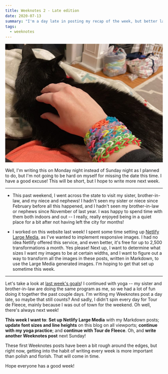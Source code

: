 ```yaml
---
title: Weeknotes 2 - Late edition
date: 2020-07-13
summary: "I'm a day late in posting my recap of the week, but better late than never!"
tags:
  - weeknotes
---
```


![A cat in a chair being pet by a woman with colorful bracelets on her arm.](../../images/cats-and-bracelets.jpg 'Cats and bracelets: two of my favorite things.')

Well, I'm writing this on Monday night instead of Sunday night as I planned to do, but I'm not going to be hard on myself for missing the date this time. I have a good excuse! This will be short, but I hope to write more next week.

---

- This past weekend, I went across the state to visit my sister, brother-in-law, and my niece and nephews! I hadn't seen my sister or niece since February before all this happened, and I hadn't seen my brother-in-law or nephews since November of last year. I was happy to spend time with them both indoors and out -- I really, really enjoyed being in a quiet place for a bit after not having left the city for months!

- I worked on this website last week! I spent some time setting up [Netlify Large Media](https://www.netlify.com/products/large-media/), as I've wanted to implement responsive images. I had no idea Netlify offered this service, and even better, it's free for up to 2,500 transformations a month. Yes please! Next up, I want to determine what sizes I want my images to be at certain widths, and I want to figure out a way to transform all the images in these posts, written in Markdown, to use the Large Media generated images. I'm hoping to get that set up sometime this week.

---

Let's take a look at [last week's goals](/posts/weeknotes-1)! I continued with yoga -- my sister and brother-in-law are doing the same program as me, so we had a lot of fun doing it together the past couple days. I'm writing my Weeknotes post a day late, so maybe that still counts? And sadly, I didn't spin every day for Tour de Fleece, mainly because I was out of town for the weekend. Oh well, there's always next week!

**This week I want to**: **Set up Netlify Large Media** with my Markdown posts; **update font sizes and line heights** on this blog on all viewports; **continue with my yoga practice**; and **continue with Tour de Fleece**. Oh, and **write another Weeknotes post** next Sunday!

These first Weeknotes posts have been a bit rough around the edges, but right now, getting into the habit of writing every week is more important than polish and florish. That will come in time.

Hope everyone has a good week!
